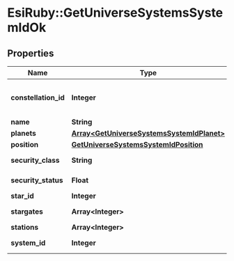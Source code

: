 # EsiRuby::GetUniverseSystemsSystemIdOk

## Properties
Name | Type | Description | Notes
------------ | ------------- | ------------- | -------------
**constellation_id** | **Integer** | The constellation this solar system is in | 
**name** | **String** | name string | 
**planets** | [**Array&lt;GetUniverseSystemsSystemIdPlanet&gt;**](GetUniverseSystemsSystemIdPlanet.md) | planets array | 
**position** | [**GetUniverseSystemsSystemIdPosition**](GetUniverseSystemsSystemIdPosition.md) |  | 
**security_class** | **String** | security_class string | [optional] 
**security_status** | **Float** | security_status number | 
**star_id** | **Integer** | star_id integer | 
**stargates** | **Array&lt;Integer&gt;** | stargates array | [optional] 
**stations** | **Array&lt;Integer&gt;** | stations array | [optional] 
**system_id** | **Integer** | system_id integer | 


